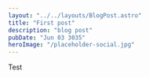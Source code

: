 ```yaml
---
layout: "../../layouts/BlogPost.astro"
title: "First post"
description: "blog post"
pubDate: "Jun 03 3035"
heroImage: "/placeholder-social.jpg"
---
```


Test